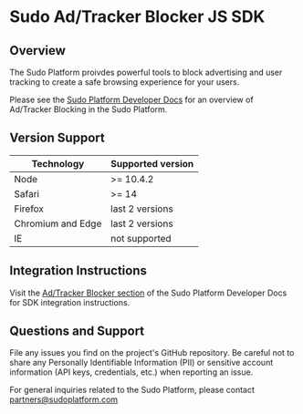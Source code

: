# Sudo Ad/Tracker Blocker JS SDK

## Overview

The Sudo Platform proivdes powerful tools to block advertising and user tracking to create a safe browsing experience for your users.

Please see the [Sudo Platform Developer Docs](https://docs.sudoplatform.com) for an overview of Ad/Tracker Blocking in the Sudo Platform.

## Version Support

| Technology        | Supported version |
| ----------------- | ----------------- |
| Node              | >= 10.4.2         |
| Safari            | >= 14             |
| Firefox           | last 2 versions   |
| Chromium and Edge | last 2 versions   |
| IE                | not supported     |

## Integration Instructions

Visit the [Ad/Tracker Blocker section](https://docs.sudoplatform.com/guides/ad-tracker-blocker) of the Sudo Platform Developer Docs for SDK integration instructions.

## Questions and Support

File any issues you find on the project's GitHub repository. Be careful not to share any Personally Identifiable Information (PII) or sensitive account information (API keys, credentials, etc.) when reporting an issue.

For general inquiries related to the Sudo Platform, please contact [partners@sudoplatform.com](mailto:partners@sudoplatform.com)
